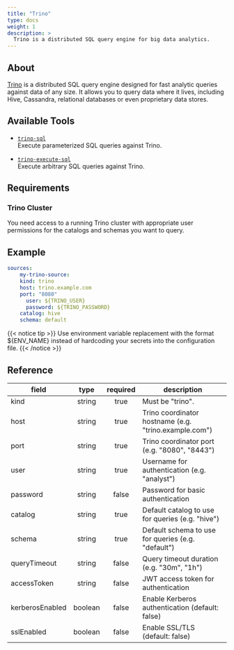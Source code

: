 ```yaml
---
title: "Trino"
type: docs
weight: 1
description: >
  Trino is a distributed SQL query engine for big data analytics.
---
```


## About

[Trino][trino-docs] is a distributed SQL query engine designed for fast analytic queries against data of any size. It allows you to query data where it lives, including Hive, Cassandra, relational databases or even proprietary data stores.

[trino-docs]: https://trino.io/docs/

## Available Tools

- [`trino-sql`](../tools/trino/trino-sql.md)  
  Execute parameterized SQL queries against Trino.

- [`trino-execute-sql`](../tools/trino/trino-execute-sql.md)  
  Execute arbitrary SQL queries against Trino.

## Requirements

### Trino Cluster

You need access to a running Trino cluster with appropriate user permissions for the catalogs and schemas you want to query.

## Example

```yaml
sources:
    my-trino-source:
    kind: trino
    host: trino.example.com
    port: "8080"
      user: ${TRINO_USER}
      password: ${TRINO_PASSWORD}
    catalog: hive
    schema: default
```

{{< notice tip >}}
Use environment variable replacement with the format ${ENV_NAME}
instead of hardcoding your secrets into the configuration file.
{{< /notice >}}

## Reference

|  **field**  |      **type**      | **required** | **description**                                                        |
|-------------|:------------------:|:------------:|------------------------------------------------------------------------|
| kind        |       string       |     true     | Must be "trino".                                                       |
| host        |       string       |     true     | Trino coordinator hostname (e.g. "trino.example.com")                 |
| port        |       string       |     true     | Trino coordinator port (e.g. "8080", "8443")                          |
| user        |       string       |     true     | Username for authentication (e.g. "analyst")                          |
| password    |       string       |     false    | Password for basic authentication                                      |
| catalog     |       string       |     true     | Default catalog to use for queries (e.g. "hive")                      |
| schema      |       string       |     true     | Default schema to use for queries (e.g. "default")                    |
| queryTimeout|       string       |     false    | Query timeout duration (e.g. "30m", "1h")                             |
| accessToken |       string       |     false    | JWT access token for authentication                                    |
| kerberosEnabled | boolean        |     false    | Enable Kerberos authentication (default: false)                       |
| sslEnabled  |       boolean      |     false    | Enable SSL/TLS (default: false)                                       |
